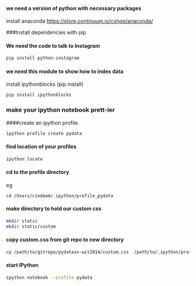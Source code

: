 
#### we need a version of python with necessary packages
install anaconda
https://store.continuum.io/cshop/anaconda/

###Install dependencies with pip
#### We need the code to talk to Instagram
```bash
pip install python-instagram
```
#### we need this module to show how to index data
install ipythonblocks (pip install)
```bash
pip install ipythonblocks
```

### make your ipython notebook prett-ier
####create an ipython profile
```bash
ipython profile create pydata
```
#### find location of your profiles
```bash
ipython locate 
```
#### cd to the profile directory
eg
``` 
cd /Users/cindeem/.ipython/profile_pydata
```
#### make directory to hold our custom css
```bash
mkdir static
mkdir static/custom
```
#### copy custom.css from git repo to new directory
```bash
cp /path/to/gitrepo/pydatasv-wit2014/custom.css  /path/to/.ipython/profile_pydata/static/custom
```
#### start IPython
```bash
ipython notebook --profile pydata
```

